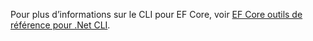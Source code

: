 Pour plus d’informations sur le CLI pour EF Core, voir [EF Core outils de référence pour .Net CLI](/ef/core/miscellaneous/cli/dotnet).